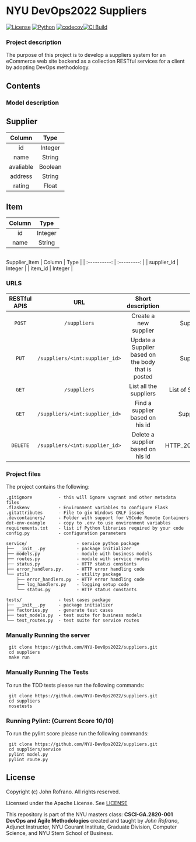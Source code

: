 # NYU DevOps2022 Suppliers

[![License](https://img.shields.io/badge/License-Apache_2.0-blue.svg)](https://opensource.org/licenses/Apache-2.0)
[![Python](https://img.shields.io/badge/Language-Python-blue.svg)](https://python.org/)
[![codecov](https://codecov.io/gh/NYU-DevOp2022/suppliers/branch/master/graph/badge.svg?token=1BIJLFSVOR)](https://codecov.io/gh/NYU-DevOp2022/suppliers)[![CI Build](https://github.com/NYU-DevOp2022/suppliers/actions/workflows/main.yml/badge.svg)](https://github.com/NYU-DevOp2022/suppliers/actions/workflows/main.yml)

###  Project description
The purpose of this project is to develop a suppliers system for an eCommerce web site backend as a collection RESTful services for a client by adopting DevOps methodology. 




## Contents
### Model description
## Supplier
|  Column  |  Type  |
| :----------: | :---------: |
| id | Integer |
| name | String |
| avaliable | Boolean |
| address | String |
| rating | Float |

## Item
|  Column  |  Type  |
| :----------: | :---------: |
| id | Integer |
| name | String |

##
Supplier_Item
|  Column  |  Type  |
| :----------: | :---------: |
| supplier_id | Integer |
| item_id | Integer |

### URLS
| RESTful APIS |  URL | Short description | Return |
| :----------: | :---------: | :---------: | :---------: |
| `POST` | `/suppliers` | Create a new supplier | Supplier Object |
| `PUT` | `/suppliers/<int:supplier_id>` |  Update a Supplier based on the body that is posted | Supplier Object |
| `GET` | `/suppliers` | List all the suppliers | List of Supplier Objects |
| `GET` | `/suppliers/<int:supplier_id>` | Find a supplier based on his id | Supplier Objects |
| `DELETE` | `/suppliers/<int:supplier_id>` | Delete a supplier based on his id | HTTP_204_NO_CONTENT |



### Project files

The project contains the following:

```text
.gitignore          - this will ignore vagrant and other metadata files
.flaskenv           - Environment variables to configure Flask
.gitattributes      - File to gix Windows CRLF issues
.devcontainers/     - Folder with support for VSCode Remote Containers
dot-env-example     - copy to .env to use environment variables
requirements.txt    - list if Python libraries required by your code
config.py           - configuration parameters

service/                   - service python package
├── __init__.py            - package initializer
├── models.py              - module with business models
├── routes.py              - module with service routes
├── status.py              - HTTP status constants
├── error_handlers.py.     - HTTP error handling code
└── utils                  - utility package
    ├── error_handlers.py  - HTTP error handling code
    ├── log_handlers.py    - logging setup code
    └── status.py          - HTTP status constants

tests/              - test cases package
├── __init__.py     - package initializer
├── factories.py    - generate test cases
├── test_models.py  - test suite for business models
└── test_routes.py  - test suite for service routes
```

### Manually Running the server
```
 git clone https://github.com/NYU-DevOps2022/suppliers.git
 cd suppliers
 make run
```

### Manually Running The Tests
To run the TDD tests please run the following commands:
```
 git clone https://github.com/NYU-DevOps2022/suppliers.git
 cd suppliers
 nosetests
```

### Running Pylint: (Current Score 10/10)
To run the pylint score please run the following commands:
```
 git clone https://github.com/NYU-DevOps2022/suppliers.git
 cd suppliers/service
 pylint model.py
 pylint route.py
```

## License

Copyright (c) John Rofrano. All rights reserved.

Licensed under the Apache License. See [LICENSE](LICENSE)

This repository is part of the NYU masters class: **CSCI-GA.2820-001 DevOps and Agile Methodologies** created and taught by *John Rofrano*, Adjunct Instructor, NYU Courant Institute, Graduate Division, Computer Science, and NYU Stern School of Business.
